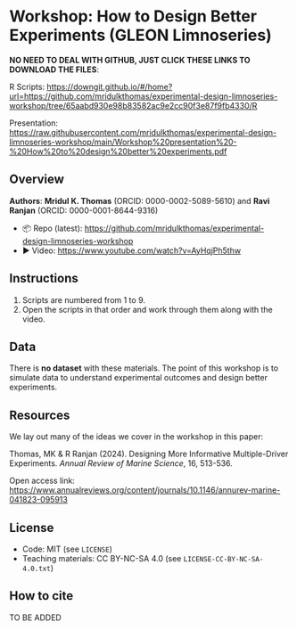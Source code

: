 # Workshop: How to Design Better Experiments (GLEON Limnoseries)

**NO NEED TO DEAL WITH GITHUB, JUST CLICK THESE LINKS TO DOWNLOAD THE FILES**: 

R Scripts: https://downgit.github.io/#/home?url=https://github.com/mridulkthomas/experimental-design-limnoseries-workshop/tree/65aabd930e98b83582ac9e2cc90f3e87f9fb4330/R 

Presentation: https://raw.githubusercontent.com/mridulkthomas/experimental-design-limnoseries-workshop/main/Workshop%20presentation%20-%20How%20to%20design%20better%20experiments.pdf


## Overview

**Authors**: **Mridul K. Thomas** (ORCID: 0000-0002-5089-5610) and **Ravi Ranjan** (ORCID: 0000-0001-8644-9316)

- 📦 Repo (latest): https://github.com/mridulkthomas/experimental-design-limnoseries-workshop
- ▶️ Video: https://www.youtube.com/watch?v=AyHqjPh5thw  

## Instructions
1. Scripts are numbered from 1 to 9. 
2. Open the scripts in that order and work through them along with the video. 

## Data
There is **no dataset** with these materials. The point of this workshop is to simulate data to 
understand experimental outcomes and design better experiments.

## Resources
We lay out many of the ideas we cover in the workshop in this paper: 

Thomas, MK & R Ranjan (2024). Designing More Informative Multiple-Driver Experiments. _Annual Review of Marine Science_, 16, 513-536.

Open access link: https://www.annualreviews.org/content/journals/10.1146/annurev-marine-041823-095913

## License
- Code: MIT (see `LICENSE`)
- Teaching materials: CC BY-NC-SA 4.0 (see `LICENSE-CC-BY-NC-SA-4.0.txt`)

## How to cite
TO BE ADDED 
